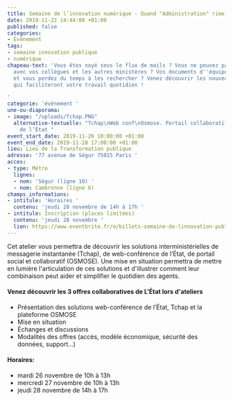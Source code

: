```yaml
---
title: Semaine de l’innovation numérique - Quand "Administration" rime avec "Coopération"
date: 2019-11-22 14:44:00 +01:00
published: false
categories:
- Évènement
tags:
- semaine innovation publique
- numérique
chapeau-text: 'Vous êtes noyé sous le flux de mails ? Vous ne pouvez pas travailler
  avec vos collègues et les autres ministères ? Vos documents d''équipe sont éparpillés
  et vous perdez du temps à les rechercher ? Venez découvrir les nouveaux usages collaboratifs
  qui faciliteront votre travail quotidien !

'
categorie: 'évènement '
une-ou-diaporama:
- image: "/uploads/Tchap.PNG"
  alternative-textuelle: "Tchap\nWeb conf\nOsmose. Portail collaboratif et social
    de l’État "
event_start_date: 2019-11-26 10:00:00 +01:00
event_end_date: 2019-11-28 17:00:00 +01:00
lieu: Lieu de la Transformation publique
adresse: '77 avenue de Ségur 75015 Paris '
acces:
- type: Métro
  lignes:
  - nom: 'Ségur (ligne 10) '
  - nom: Cambronne (ligne 6)
champs_informations:
- intitule: 'Horaires '
  contenu: 'jeudi 28 novembre de 14h à 17h '
- intitule: Inscription (places limitées)
  contenu: 'jeudi 28 novembre '
  lien: https://www.eventbrite.fr/e/billets-semaine-de-linnovation-publique-quand-administration-rime-avec-cooperation-82215696361
---
```


Cet atelier vous permettra de découvrir les solutions interministérielles de messagerie instantanée (Tchap), de web-conférence de l’État, de portail social et collaboratif (OSMOSE). Une mise en situation permettra de mettre en lumière l'articulation de ces solutions et d'illustrer comment leur combinaison peut aider et simplifier le quotidien des agents.

#### Venez découvrir les 3 offres collaboratives de L’État lors d'ateliers 

* Présentation des solutions web-conférence de l’État, Tchap et la plateforme OSMOSE
* Mise en situation
* Échanges et discussions
* Modalités des offres (accès, modèle économique, sécurité des données, support...)

#### **Horaires:** 

- mardi 26 novembre de 10h à 13h
- mercredi 27 novembre de 10h à 13h
- jeudi 28 novembre de 14h à 17h
